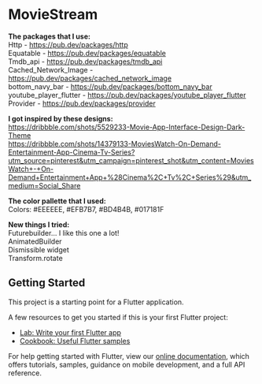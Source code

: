 # MovieStream

<strong>The packages that I use:</strong><br>
Http - https://pub.dev/packages/http<br>
Equatable - https://pub.dev/packages/equatable<br>
Tmdb_api - https://pub.dev/packages/tmdb_api<br>
Cached_Network_Image - https://pub.dev/packages/cached_network_image<br>
bottom_navy_bar - https://pub.dev/packages/bottom_navy_bar<br>
youtube_player_flutter - https://pub.dev/packages/youtube_player_flutter<br>
Provider - https://pub.dev/packages/provider<br>

<strong>I got inspired by these designs:</strong><br>
https://dribbble.com/shots/5529233-Movie-App-Interface-Design-Dark-Theme<br>
https://dribbble.com/shots/14379133-MoviesWatch-On-Demand-Entertainment-App-Cinema-Tv-Series?utm_source=pinterest&utm_campaign=pinterest_shot&utm_content=MoviesWatch+-+On-Demand+Entertainment+App+%28Cinema%2C+Tv%2C+Series%29&utm_medium=Social_Share<br>

<strong>The color pallette that I used:</strong><br>
Colors: #EEEEEE, #EFB7B7, #BD4B4B, #017181F<br>

<strong>New things I tried:</strong><br>
Futurebuilder... I like this one a lot!<br>
AnimatedBuilder<br>
Dismissible widget<br>
Transform.rotate<br>



## Getting Started

This project is a starting point for a Flutter application.

A few resources to get you started if this is your first Flutter project:

- [Lab: Write your first Flutter app](https://flutter.dev/docs/get-started/codelab)
- [Cookbook: Useful Flutter samples](https://flutter.dev/docs/cookbook)

For help getting started with Flutter, view our
[online documentation](https://flutter.dev/docs), which offers tutorials,
samples, guidance on mobile development, and a full API reference.
